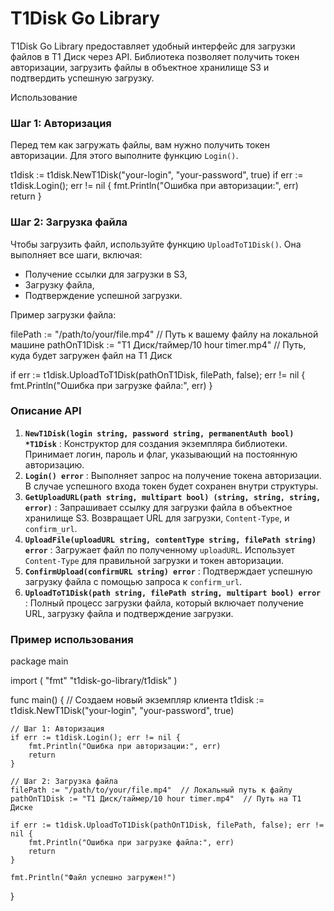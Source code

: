 # T1Disk Go Library

T1Disk Go Library предоставляет удобный интерфейс для загрузки файлов в T1 Диск через API. Библиотека позволяет получить токен авторизации, загрузить файлы в объектное хранилище S3 и подтвердить успешную загрузку.


Использование

### Шаг 1: Авторизация

Перед тем как загружать файлы, вам нужно получить токен авторизации. Для этого выполните функцию `Login()`.

t1disk := t1disk.NewT1Disk("your-login", "your-password", true)
if err := t1disk.Login(); err != nil {
	fmt.Println("Ошибка при авторизации:", err)
	return
}
### Шаг 2: Загрузка файла

Чтобы загрузить файл, используйте функцию `UploadToT1Disk()`. Она выполняет все шаги, включая:

* Получение ссылки для загрузки в S3,
* Загрузку файла,
* Подтверждение успешной загрузки.

Пример загрузки файла:

filePath := "/path/to/your/file.mp4"      // Путь к вашему файлу на локальной машине
pathOnT1Disk := "T1 Диск/таймер/10 hour timer.mp4"  // Путь, куда будет загружен файл на T1 Диск

if err := t1disk.UploadToT1Disk(pathOnT1Disk, filePath, false); err != nil {
	fmt.Println("Ошибка при загрузке файла:", err)
}

### Описание API

1. **`NewT1Disk(login string, password string, permanentAuth bool) *T1Disk`** : Конструктор для создания экземпляра библиотеки. Принимает логин, пароль и флаг, указывающий на постоянную авторизацию.
2. **`Login() error`** : Выполняет запрос на получение токена авторизации. В случае успешного входа токен будет сохранен внутри структуры.
3. **`GetUploadURL(path string, multipart bool) (string, string, string, error)`** : Запрашивает ссылку для загрузки файла в объектное хранилище S3. Возвращает URL для загрузки, `Content-Type`, и `confirm_url`.
4. **`UploadFile(uploadURL string, contentType string, filePath string) error`** : Загружает файл по полученному `uploadURL`. Использует `Content-Type` для правильной загрузки и токен авторизации.
5. **`ConfirmUpload(confirmURL string) error`** : Подтверждает успешную загрузку файла с помощью запроса к `confirm_url`.
6. **`UploadToT1Disk(path string, filePath string, multipart bool) error`** : Полный процесс загрузки файла, который включает получение URL, загрузку файла и подтверждение загрузки.

### Пример использования

package main

import (
	"fmt"
	"t1disk-go-library/t1disk"
)

func main() {
	// Создаем новый экземпляр клиента
	t1disk := t1disk.NewT1Disk("your-login", "your-password", true)

	// Шаг 1: Авторизация
	if err := t1disk.Login(); err != nil {
		fmt.Println("Ошибка при авторизации:", err)
		return
	}

	// Шаг 2: Загрузка файла
	filePath := "/path/to/your/file.mp4"  // Локальный путь к файлу
	pathOnT1Disk := "T1 Диск/таймер/10 hour timer.mp4"  // Путь на T1 Диске

	if err := t1disk.UploadToT1Disk(pathOnT1Disk, filePath, false); err != nil {
		fmt.Println("Ошибка при загрузке файла:", err)
		return
	}

	fmt.Println("Файл успешно загружен!")
}
